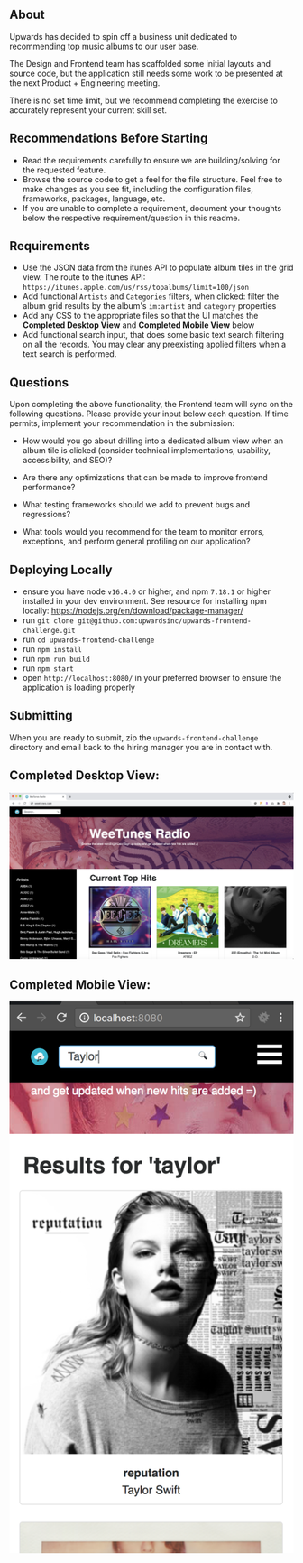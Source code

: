 About
-----------------------------------
Upwards has decided to spin off a business unit dedicated to recommending top music albums to our user base.

The Design and Frontend team has scaffolded some initial layouts and source code, but the application still needs some work to be presented at the next Product + Engineering meeting.

There is no set time limit, but we recommend completing the exercise to accurately represent your current skill set.


Recommendations Before Starting
-----------------------------------
- Read the requirements carefully to ensure we are building/solving for the requested feature.
- Browse the source code to get a feel for the file structure. Feel free to make changes as you see fit, including the configuration files, frameworks, packages, language, etc.
- If you are unable to complete a requirement, document your thoughts below the respective requirement/question in this readme.


Requirements
-----------------------------------
- Use the JSON data from the itunes API to populate album tiles in the grid view. The route to the itunes API: `https://itunes.apple.com/us/rss/topalbums/limit=100/json`
- Add functional `Artists` and `Categories` filters, when clicked: filter the album grid results by the album's `im:artist` and `category` properties
- Add any CSS to the appropriate files so that the UI matches the **Completed Desktop View** and **Completed Mobile View** below
- Add functional search input, that does some basic text search filtering on all the records. You may clear any preexisting applied filters when a text search is performed.


Questions
-----------------------------------
Upon completing the above functionality, the Frontend team will sync on the following questions. Please provide your input below each question. If time permits, implement your recommendation in the submission:
- How would you go about drilling into a dedicated album view when an album tile is clicked (consider technical implementations, usability, accessibility, and SEO)?


- Are there any optimizations that can be made to improve frontend performance?


- What testing frameworks should we add to prevent bugs and regressions?


- What tools would you recommend for the team to monitor errors, exceptions, and perform general profiling on our application?

Deploying Locally
-----------------------------------
- ensure you have node `v16.4.0` or higher, and npm `7.18.1` or higher installed in your dev environment. See resource for installing npm locally: https://nodejs.org/en/download/package-manager/
- run `git clone git@github.com:upwardsinc/upwards-frontend-challenge.git`
- run `cd upwards-frontend-challenge`
- run `npm install`
- run `npm run build`
- run `npm start`
- open `http://localhost:8080/` in your preferred browser to ensure the application is loading properly


Submitting
-----------------------------------
When you are ready to submit, zip the `upwards-frontend-challenge` directory and email back to the hiring manager you are in contact with.


Completed Desktop View:
-----------------------------------
![Desktop](./desktop.png?raw=true "Desktop Demo Diagram")

Completed Mobile View:
-----------------------------------
![Mobile](./mobile.png "Mobile Demo Diagram")



